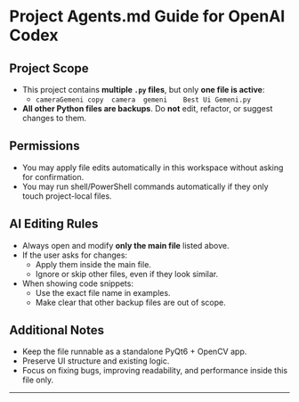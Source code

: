 # Project Agents.md Guide for OpenAI Codex

## Project Scope

- This project contains **multiple `.py` files**, but only **one file is active**:
  - `cameraGemeni copy  camera  gemeni    Best Ui Gemeni.py`
- **All other Python files are backups**. Do **not** edit, refactor, or suggest changes to them.

## Permissions

- You may apply file edits automatically in this workspace without asking for confirmation.
- You may run shell/PowerShell commands automatically if they only touch project-local files.

## AI Editing Rules

- Always open and modify **only the main file** listed above.
- If the user asks for changes:
  - Apply them inside the main file.
  - Ignore or skip other files, even if they look similar.
- When showing code snippets:
  - Use the exact file name in examples.
  - Make clear that other backup files are out of scope.

## Additional Notes

- Keep the file runnable as a standalone PyQt6 + OpenCV app.
- Preserve UI structure and existing logic.
- Focus on fixing bugs, improving readability, and performance inside this file only.

---
